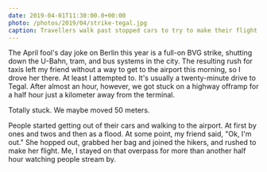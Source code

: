 ```yaml
---
date: 2019-04-01T11:30:00.0+00:00
photo: /photos/2019/04/strike-tegal.jpg
caption: Travellers walk past stopped cars to try to make their flight.
---
```


The April fool's day joke on Berlin this year is a full-on BVG strike, shutting down the U-Bahn, tram, and bus systems in the city. The resulting rush for taxis left my friend without a way to get to the airport this morning, so I drove her there. At least I attempted to. It's usually a twenty-minute drive to Tegal. After almost an hour, however, we got stuck on a highway offramp for a half hour just a kilometer away from the terminal.

Totally stuck. We maybe moved 50 meters.

People started getting out of their cars and walking to the airport. At first by ones and twos and then as a flood. At some point, my friend said, "Ok, I'm out." She hopped out, grabbed her bag and joined the hikers, and rushed to make her flight. Me, I stayed on that overpass for more than another half hour watching people stream by.

